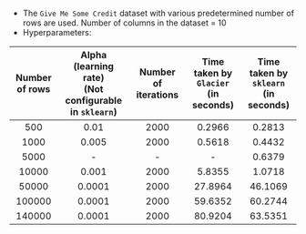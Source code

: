 * The `Give Me Some Credit` dataset with various predetermined number of rows are used. Number of columns in the dataset = 10
* Hyperparameters:

| Number of rows | Alpha (learning rate)<br>(Not configurable in `sklearn`) | Number of iterations | Time taken by `Glacier`<br>(in seconds) | Time taken by `sklearn`<br>(in seconds) |
|:--------------:|:-----:|:--------------------:|:--------------------------------------------:|:--------------------------------------------:|
| 500 | 0.01 | 2000 | 0.2966 | 0.2813|
| 1000 | 0.005 | 2000 | 0.5618 | 0.4432 |
| 5000 | - | - | - | 0.6379 |
| 10000 | 0.001 | 2000 | 5.8355 | 1.0718 |
| 50000 | 0.0001 | 2000 | 27.8964 | 46.1069 |
| 100000 | 0.0001 | 2000 | 59.6352 | 60.2744 |
| 140000 | 0.0001 | 2000 | 80.9204 | 63.5351 |
